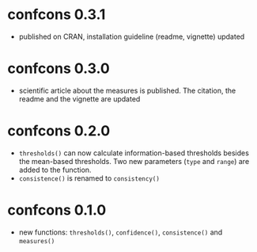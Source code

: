 # confcons 0.3.1

* published on CRAN, installation guideline (readme, vignette) updated

# confcons 0.3.0

* scientific article about the measures is published. The citation, the readme and the vignette are updated

# confcons 0.2.0

* `thresholds()` can now calculate information-based thresholds besides the mean-based thresholds. Two new parameters (`type` and `range`) are added to the function.
* `consistence()` is renamed to `consistency()`

# confcons 0.1.0

* new functions: `thresholds()`, `confidence()`, `consistence()` and `measures()`
